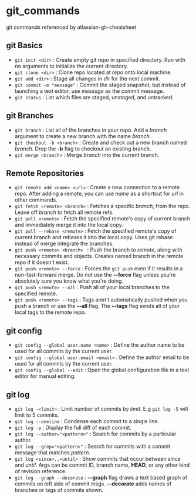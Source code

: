 # git_commands
git commands referenced by atlassian-git-cheatsheet


## git Basics
- `git init <dir>` : Create empty git repo in specified directory. Run with no arguments to initialize the current directory.
- `git clone <dir>` : Clone repo located at *repo* onto local machine.
- `git add <dir>` : Stage all changes in *dir* for the next commit.
- `git commit -m "message"` : Commit the staged snapshot, but instead of launching a text editor, use *message* as the commit message.
- `git status` : List which files are staged, unstaged, and untracked.

## git Branches
- `git branch` : List all of the branches in your repo. Add a *branch* argument to create a new branch with the name *branch*.
- `git checkout -b <branch>` : Create and check out a new branch named *branch*. Drop the **-b** flag to checkout an existing branch.
- `git merge <branch>` : Merge *branch* into the current branch.

## Remote Repositories
- `git remote add <name> <url>` : Create a new connection to a remote repo. After adding a remote, you can use *name* as a shortcut for *url* in other commands.
- `git fetch <remote> <branch>` : Fetches a specific *branch*, from the repo. Leave off *branch* to fetch all remote refs.
- `git pull <remote>` : Fetch the specified remote's copy of current branch and immediately merge it into the local copy.
- `git pull --rebase <remote>` : Fetch the specified remote's copy of current branch and rebases it into the local copy. Uses git rebase instead of merge integrate the branches.
- `git push <remote> <branch> ` : Push the branch to *remote*, along with necessary commits and objects. Creates named branch in the remote repo if it doesn't exist.
- `git push <remote> --force` : Forces the `git push` even if it results in a non-fast-forward merge. Do not use the **--force** flag unless you're absolutely sure you know what you're doing.
- `git push <remote> --all` : Push all of your local branches to the specified remote.
- `git push <remote> --tags` : Tags aren't automatically pushed when you push a branch or use the **--all** flag. The **--tags** flag sends all of your local tags to the remote repo.

## git config
- `git config --global user.name <name>` : Define the author name to be used for all commits by the current user.
- `git config --global user.email <email>` : Define the author email to be used for all commits by the current user.
- `git config --global --edit` : Open the global configuration file in a text editor for manual editing.

## git log
- `git log -<limit>` : Limit number of commits by *limit*. E.g `git log -5` will limit to 5 commits.
- `git log --oneline` : Condense each commit to a single line.
- `git log -p` : Display the full diff of each commit.
- `git log --author="<pattern>"` : Search for commits by a particular author.
- `git log --grep="<pattern>"` : Search for commits with a commit message that matches *pattern*.
- `git log <since>..<until>` : Show commits that occur between *since* and *until*. Args can be commit ID, branch name, **HEAD**, or any other kind of revision reference.
- `git log --graph --decorate` : **--graph** flag draws a text based graph of commits on left side of commit msgs. **--decorate** adds names of branches or tags of commits shown.

